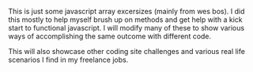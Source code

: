 This is just some javascript array excersizes (mainly from wes bos). I did this mostly to help myself
brush up on methods and get help with a kick start to functional javascript. I will modify many of these to show various ways of accomplishing the same outcome with different code.

This will also showcase other coding site challenges and various real life scenarios I find in my freelance jobs.
